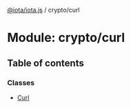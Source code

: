 [@iota/iota.js](../README.md) / crypto/curl

# Module: crypto/curl

## Table of contents

### Classes

- [Curl](../classes/crypto/curl.curl.md)
